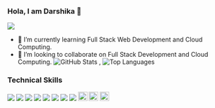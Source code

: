 ### Hola, I am Darshika 👋   
![](https://komarev.com/ghpvc/?username=darshikapongallu&color=dc143c)

- 🌱 I’m currently learning Full Stack Web Development and Cloud Computing.
- 👯 I’m looking to collaborate on Full Stack Development and Cloud Computing.
![GitHub Stats](https://github-readme-stats.vercel.app/api?username=darshikapongallu&&theme=highcontrast) , ![Top Languages](https://github-readme-stats.vercel.app/api/top-langs/?username=darshikapongallu&show_icons=true&theme=highcontrast)

### Technical Skills

<img src="https://img.shields.io/badge/-HTML-e34f26?logo=html5&logoColor=fff">  <img src="https://img.shields.io/badge/-CSS-1572B6?logo=css3&logoColor=fff"> <img src ="https://img.shields.io/badge/-JS-F7DF1E?logo=js&logoColor=fff"> <img src = "https://img.shields.io/badge/-Bootstrap-7952B3?logo=bootstrap&logoColor=fff"> <img src="https://img.shields.io/badge/-Php-777BB4?logo=php&logoColor=fff"> <img src="https://img.shields.io/badge/-Github-181717?logo=github&logoColor=fff"> <img src="https://img.shields.io/badge/-Python-3776AB?logo=python&logoColor=fff"> <img src="https://img.shields.io/badge/-Java-007396?logo=java&logoColor=fff">
<img src="https://img.shields.io/badge/Google_Cloud-4285F4?style=for-the-badge&logo=google-cloud&logoColor=white" height="21px"> <img src="https://img.shields.io/badge/Azure_Functions-0062AD?style=for-the-badge&logo=azure-functions&logoColor=white" height="21px"> <img src="https://img.shields.io/badge/MySQL-005C84?style=for-the-badge&logo=mysql&logoColor=white" height="21px">
